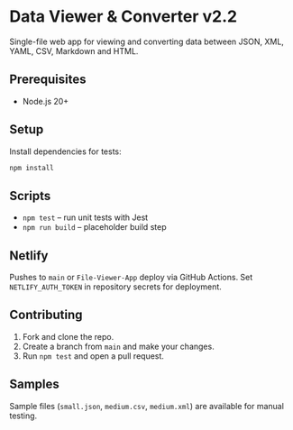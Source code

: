 # Data Viewer & Converter v2.2

Single-file web app for viewing and converting data between JSON, XML, YAML, CSV, Markdown and HTML.

## Prerequisites
- Node.js 20+

## Setup
Install dependencies for tests:
```sh
npm install
```

## Scripts
- `npm test` – run unit tests with Jest
- `npm run build` – placeholder build step

## Netlify
Pushes to `main` or `File-Viewer-App` deploy via GitHub Actions.
Set `NETLIFY_AUTH_TOKEN` in repository secrets for deployment.

## Contributing
1. Fork and clone the repo.
2. Create a branch from `main` and make your changes.
3. Run `npm test` and open a pull request.

## Samples
Sample files (`small.json`, `medium.csv`, `medium.xml`) are available for manual testing.
